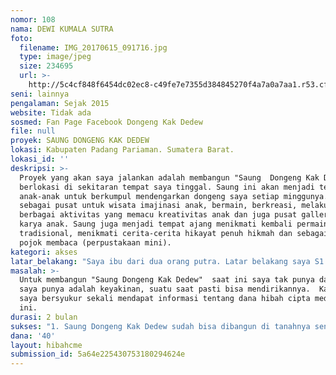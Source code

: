 ```yaml
---
nomor: 108
nama: DEWI KUMALA SUTRA
foto:
  filename: IMG_20170615_091716.jpg
  type: image/jpeg
  size: 234695
  url: >-
    http://5c4cf848f6454dc02ec8-c49fe7e7355d384845270f4a7a0a7aa1.r53.cf2.rackcdn.com/e4f2ec69-4f9b-4899-a8d6-00a1f0fe8ddf/IMG_20170615_091716.jpg
seni: lainnya
pengalaman: Sejak 2015
website: Tidak ada
sosmed: Fan Page Facebook Dongeng Kak Dedew
file: null
proyek: SAUNG DONGENG KAK DEDEW
lokasi: Kabupaten Padang Pariaman. Sumatera Barat.
lokasi_id: ''
deskripsi: >-
  Proyek yang akan saya jalankan adalah membangun "Saung  Dongeng Kak Dedew"
  berlokasi di sekitaran tempat saya tinggal. Saung ini akan menjadi tempat
  anak-anak untuk berkumpul mendengarkan dongeng saya setiap minggunya. Saung
  sebagai pusat untuk wisata imajinasi anak, bermain, berkreasi, melakukan
  berbagai aktivitas yang memacu kreativitas anak dan juga pusat gallery hasil
  karya anak. Saung juga menjadi tempat ajang menikmati kembali permainan
  tradisional, menikmati cerita-cerita hikayat penuh hikmah dan sebagai tempat
  pojok membaca (perpustakaan mini). 
kategori: akses
latar_belakang: "Saya ibu dari dua orang putra. Latar belakang saya S1 Pendidikan Bahasa Inggris. Saya sangat mencintai dunia pendidikan. Saya juga penulis buku dan tulisan berupa cerpen, puisi, artikel, opini, essai, dll, pernah terbit di berbagai media. Sejak kecil selain hobi menulis, saya juga hobi membaca puisi, membaca cerpen dan mengikuti perlombaannya. Saat ini aktivitas saya adalah menjadi pendongeng keliling. Saya selalu menghadiri setiap kali ada undangan untuk mendongeng. Baik itu ke sekolah- sekolah, mesjid-mesjid, acara  komunitas, acara  pesantren ramadhan, pesta ulang tahun, sunnatan massal, pun acara yang sifatnya promosi sebuah produk, instansi, dll. Saya menggali potensi ini dengan mengikuti acara \"Kemah Dongeng Kampung Dongeng Indonesia\"  di TMII beberapa tahun lalu. Berangkat dari jiwa pendongeng, saya terpikir ingin berbuat yang lebih untuk daerah tempat saya tinggal. Saya melihat daerah tempat saya tinggal ini cukup \"rawan\". Rawan dalam artian lingkungan di sore hingga malam hari anak-anak ikut nimbrung di warung kopi melihat pemuda bermain judi.  Daerah tempat saya tinggal juga banyak remaja kawin kecelakaan, narkoba, dll. Sebagian anak-anak pulang sekolah juga sibuk memainkan gadget. Saya hanya ingin anak-anak itu kembali ke fitrahnya tanpa terpengaruh dengan apa yang terjadi pada orang-orang dewasa di sekitarnya. \r\n"
masalah: >-
  Untuk membangun "Saung Dongeng Kak Dedew"  saat ini saya tak punya dana. Yang
  saya punya adalah keyakinan, suatu saat pasti bisa mendirikannya.  Karena itu
  saya bersyukur sekali mendapat informasi tentang dana hibah cipta media kreasi
  ini. 
durasi: 2 bulan
sukses: "1. Saung Dongeng Kak Dedew sudah bisa dibangun di tanahnya sendiri. \r\n2.Saung Dongeng Kak Dedew di dalamnya lengkap;\r\n-Peralatan;microphone & soundsystem, meja, kursi, tikar, lemari buku dan buku-buku, pajangan untuk hasil kreativitas anak, berbagai peralatan permainan tradisional."
dana: '40'
layout: hibahcme
submission_id: 5a64e225430753180294624e
---
```

